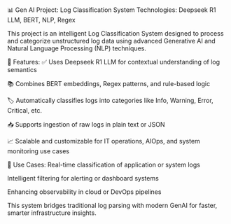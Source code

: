 📊 Gen AI Project: Log Classification System
Technologies: Deepseek R1 LLM, BERT, NLP, Regex

This project is an intelligent Log Classification System designed to process and categorize unstructured log data using advanced Generative AI and Natural Language Processing (NLP) techniques.

🔧 Features:
✅ Uses Deepseek R1 LLM for contextual understanding of log semantics

📚 Combines BERT embeddings, Regex patterns, and rule-based logic

🏷️ Automatically classifies logs into categories like Info, Warning, Error, Critical, etc.

📥 Supports ingestion of raw logs in plain text or JSON

📈 Scalable and customizable for IT operations, AIOps, and system monitoring use cases

🚀 Use Cases:
Real-time classification of application or system logs

Intelligent filtering for alerting or dashboard systems

Enhancing observability in cloud or DevOps pipelines

This system bridges traditional log parsing with modern GenAI for faster, smarter infrastructure insights.

